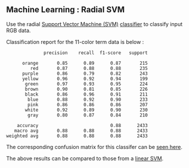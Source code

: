 
## Machine Learning : Radial SVM

Use the radial [Support Vector Machine (SVM)](https://scikit-learn.org/stable/modules/svm.html) [classifier](https://scikit-learn.org/stable/auto_examples/svm/plot_rbf_parameters.html) to classify input RGB data.

Classification report for the 11-color term data is below :

```
              precision    recall  f1-score   support

      orange       0.85      0.89      0.87       215
         red       0.87      0.88      0.88       235
      purple       0.86      0.79      0.82       243
      yellow       0.96      0.92      0.94       199
       green       0.97      0.93      0.95       224
       brown       0.90      0.81      0.85       226
       black       0.86      0.96      0.91       211
        blue       0.88      0.92      0.90       233
        pink       0.86      0.86      0.86       207
       white       0.92      0.89      0.90       230
        gray       0.80      0.87      0.84       210

    accuracy                           0.88      2433
   macro avg       0.88      0.88      0.88      2433
weighted avg       0.88      0.88      0.88      2433
```

The corresponding confusion matrix for this classifer can be [seen here](https://github.com/NMoroney/MachineLearningColor/tree/main/src/mlcolor_confusionmatrix).

The above results can be compared to those from a [linear SVM](/src/mlcolor_linearsvm/).
